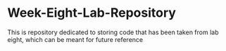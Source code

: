 # Week-Eight-Lab-Repository
This is repository dedicated to storing code that has been taken from lab eight, which can be meant for future reference
